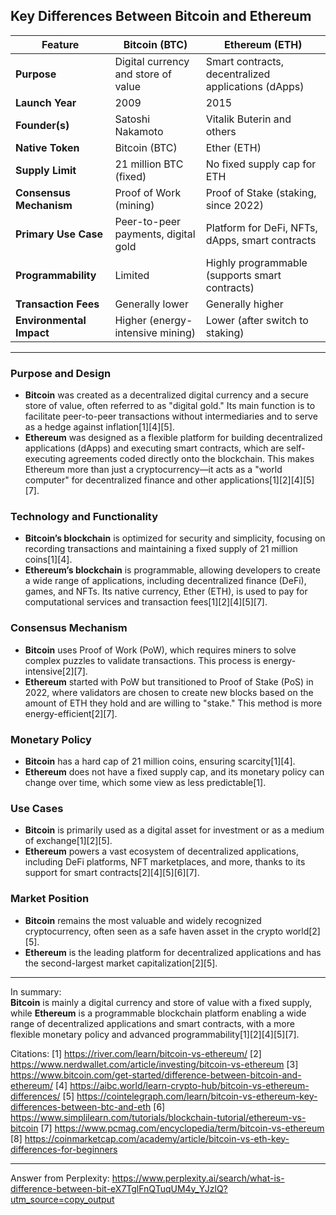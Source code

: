 ## Key Differences Between Bitcoin and Ethereum

| Feature                  | Bitcoin (BTC)                       | Ethereum (ETH)                                      |
| ------------------------ | ----------------------------------- | --------------------------------------------------- |
| **Purpose**              | Digital currency and store of value | Smart contracts, decentralized applications (dApps) |
| **Launch Year**          | 2009                                | 2015                                                |
| **Founder(s)**           | Satoshi Nakamoto                    | Vitalik Buterin and others                          |
| **Native Token**         | Bitcoin (BTC)                       | Ether (ETH)                                         |
| **Supply Limit**         | 21 million BTC (fixed)              | No fixed supply cap for ETH                         |
| **Consensus Mechanism**  | Proof of Work (mining)              | Proof of Stake (staking, since 2022)                |
| **Primary Use Case**     | Peer-to-peer payments, digital gold | Platform for DeFi, NFTs, dApps, smart contracts     |
| **Programmability**      | Limited                             | Highly programmable (supports smart contracts)      |
| **Transaction Fees**     | Generally lower                     | Generally higher                                    |
| **Environmental Impact** | Higher (energy-intensive mining)    | Lower (after switch to staking)                     |

---

### **Purpose and Design**

- **Bitcoin** was created as a decentralized digital currency and a secure store of value, often referred to as "digital
  gold." Its main function is to facilitate peer-to-peer transactions without intermediaries and to serve as a hedge against
  inflation[1][4][5].
- **Ethereum** was designed as a flexible platform for building decentralized applications (dApps) and executing smart
  contracts, which are self-executing agreements coded directly onto the blockchain. This makes Ethereum more than just a
  cryptocurrency—it acts as a "world computer" for decentralized finance and other applications[1][2][4][5][7].

### **Technology and Functionality**

- **Bitcoin’s blockchain** is optimized for security and simplicity, focusing on recording transactions and maintaining a
  fixed supply of 21 million coins[1][4].
- **Ethereum’s blockchain** is programmable, allowing developers to create a wide range of applications, including
  decentralized finance (DeFi), games, and NFTs. Its native currency, Ether (ETH), is used to pay for computational services
  and transaction fees[1][2][4][5][7].

### **Consensus Mechanism**

- **Bitcoin** uses Proof of Work (PoW), which requires miners to solve complex puzzles to validate transactions. This process
  is energy-intensive[2][7].
- **Ethereum** started with PoW but transitioned to Proof of Stake (PoS) in 2022, where validators are chosen to create new
  blocks based on the amount of ETH they hold and are willing to "stake." This method is more energy-efficient[2][7].

### **Monetary Policy**

- **Bitcoin** has a hard cap of 21 million coins, ensuring scarcity[1][4].
- **Ethereum** does not have a fixed supply cap, and its monetary policy can change over time, which some view as less
  predictable[1].

### **Use Cases**

- **Bitcoin** is primarily used as a digital asset for investment or as a medium of exchange[1][2][5].
- **Ethereum** powers a vast ecosystem of decentralized applications, including DeFi platforms, NFT marketplaces, and more,
  thanks to its support for smart contracts[2][4][5][6][7].

### **Market Position**

- **Bitcoin** remains the most valuable and widely recognized cryptocurrency, often seen as a safe haven asset in the crypto
  world[2][5].
- **Ethereum** is the leading platform for decentralized applications and has the second-largest market capitalization[2][5].

---

In summary:  
**Bitcoin** is mainly a digital currency and store of value with a fixed supply, while **Ethereum** is a programmable
blockchain platform enabling a wide range of decentralized applications and smart contracts, with a more flexible monetary
policy and advanced programmability[1][2][4][5][7].

Citations: [1] https://river.com/learn/bitcoin-vs-ethereum/ [2]
https://www.nerdwallet.com/article/investing/bitcoin-vs-ethereum [3]
https://www.bitcoin.com/get-started/difference-between-bitcoin-and-ethereum/ [4]
https://aibc.world/learn-crypto-hub/bitcoin-vs-ethereum-differences/ [5]
https://cointelegraph.com/learn/bitcoin-vs-ethereum-key-differences-between-btc-and-eth [6]
https://www.simplilearn.com/tutorials/blockchain-tutorial/ethereum-vs-bitcoin [7]
https://www.pcmag.com/encyclopedia/term/bitcoin-vs-ethereum [8]
https://coinmarketcap.com/academy/article/bitcoin-vs-eth-key-differences-for-beginners

---

Answer from Perplexity:
https://www.perplexity.ai/search/what-is-difference-between-bit-eX7TglFnQTuqUM4y_YJzlQ?utm_source=copy_output
